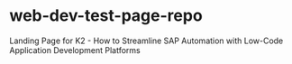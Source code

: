 # web-dev-test-page-repo

Landing Page for K2 - How to Streamline SAP Automation with Low-Code Application Development Platforms
